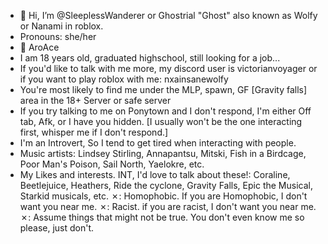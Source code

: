 - 👋 Hi, I’m @SleeplessWanderer or Ghostrial "Ghost" also known as Wolfy or Nanami in roblox.
-  Pronouns: she/her
-  ️‍🌈 AroAce 
- I am 18 years old, graduated highschool, still looking for a job...
- If you'd like to talk with me more, my discord user is victorianvoyager or if you want to play roblox with me: nxainsanewolfy
- You're most likely to find me under the MLP, spawn, GF [Gravity falls] area in the 18+ Server or safe server
-  If you try talking to me on Ponytown and I don't respond, I'm either Off tab, Afk, or I have you hidden. [I usually won't be the one interacting first, whisper me if I don't respond.]
-  I'm an Introvert, So I tend to get tired when interacting with people.
-  Music artists: Lindsey Stirling, Annapantsu, Mitski, Fish in a Birdcage, Poor Man's Poison, Sail North, Yaelokre, etc.
-  My Likes and interests. INT, I'd love to talk about these!: Coraline, Beetlejuice, Heathers, Ride the cyclone, Gravity Falls, Epic the Musical, Starkid musicals, etc.
✗: Homophobic. If you are Homophobic, I don't want you near me. 
✗:  Racist. if you are racist, I don't want you near me. 
✗: Assume things that might not be true. You don't even know me so please, just don't.
